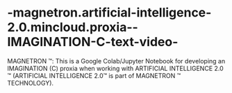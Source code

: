 # -magnetron.artificial-intelligence-2.0.mincloud.proxia--IMAGINATION-C-text-video-
MAGNETRON ™: This is a Google Colab/Jupyter Notebook for developing an IMAGINATION (C) proxia when working with ARTIFICIAL INTELLIGENCE 2.0 ™ (ARTIFICIAL INTELLIGENCE 2.0™ is part of MAGNETRON ™ TECHNOLOGY).
